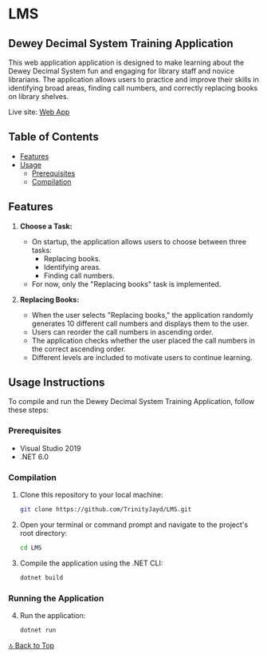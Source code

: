# LMS

## Dewey Decimal System Training Application

This web application application is designed to make learning about the Dewey Decimal System fun and engaging for library staff and novice librarians. The application allows users to practice and improve their skills in identifying broad areas, finding call numbers, and correctly replacing books on library shelves.

Live site: [Web App](https://lms2023.azurewebsites.net/)


## Table of Contents

- [Features](#features)
- [Usage](#usage-instructions)
   - [Prerequisites](#prerequisites)
   - [Compilation](#compilation)

     
## Features

1. **Choose a Task:**
   - On startup, the application allows users to choose between three tasks:
     - Replacing books.
     - Identifying areas.
     - Finding call numbers.
   - For now, only the "Replacing books" task is implemented.

2. **Replacing Books:**
   - When the user selects "Replacing books," the application randomly generates 10 different call numbers and displays them to the user.
   - Users can reorder the call numbers in ascending order.
   - The application checks whether the user placed the call numbers in the correct ascending order.
   - Different levels are included to motivate users to continue learning.


## Usage Instructions

To compile and run the Dewey Decimal System Training Application, follow these steps:

### Prerequisites

- Visual Studio 2019
- .NET 6.0

### Compilation

1. Clone this repository to your local machine:

   ```bash
   git clone https://github.com/TrinityJayd/LMS.git
   ```

2. Open your terminal or command prompt and navigate to the project's root directory:

   ```bash
   cd LMS
   ```

3. Compile the application using the .NET CLI:

   ```bash
   dotnet build
   ```

### Running the Application

4. Run the application:

   ```bash
   dotnet run
   ```


[🔝 Back to Top](#lms)
